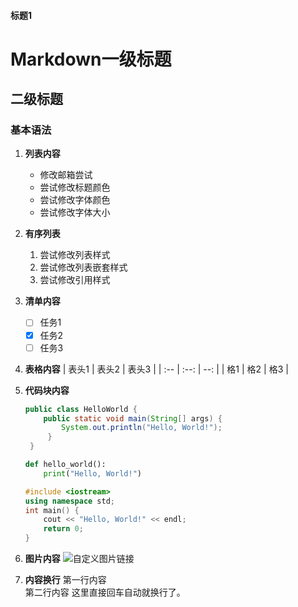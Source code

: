 <style>
    <link rel="stylesheet" href="style.css">
</style>

<h4>标题1</h1>

# Markdown一级标题
## 二级标题
### 基本语法
1. **列表内容**
    - 修改邮箱尝试
    - 尝试修改标题颜色
    - 尝试修改字体颜色
    - 尝试修改字体大小
 2. **有序列表**
    1. 尝试修改列表样式
    2. 尝试修改列表嵌套样式
    3. 尝试修改引用样式
 3. **清单内容**
      - [ ]  任务1
      - [x]  任务2
      - [ ]  任务3
4. **表格内容**
    | 表头1 | 表头2 | 表头3 |
    | :-- | :--: | --: |
    | 格1 | 格2 | 格3 |
5. **代码块内容**
   ```java
   public class HelloWorld {
       public static void main(String[] args) {
           System.out.println("Hello, World!");
        }
    }
    ```

    ```python
    def hello_world():
        print("Hello, World!")
    ```

    ```cpp
    #include <iostream>
    using namespace std;
    int main() {
        cout << "Hello, World!" << endl;
        return 0;
    }
    ```
6. **图片内容**
   ![自定义图片链接](./images/HshaMap常量值.png)
7. **内容换行** 
    第一行内容  
    第二行内容
    这里直接回车自动就换行了。
